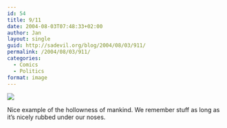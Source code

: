 ```yaml
---
id: 54
title: 9/11
date: 2004-08-03T07:48:33+02:00
author: Jan
layout: single
guid: http://sadevil.org/blog/2004/08/03/911/
permalink: /2004/08/03/911/
categories:
  - Comics
  - Politics
format: image
---
```

<a href="http://www.filibustercartoons.com/archive.php?id=20030912" target="_blank"><img src="https://kcore.org/wp-content/uploads/2004/08/20030912_G.gif" /></a>

Nice example of the hollowness of mankind. We remember stuff as long as it&#8217;s nicely rubbed under our noses.